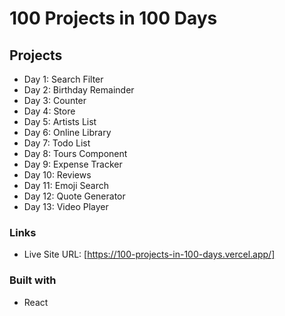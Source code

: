 # 100 Projects in 100 Days

## Projects
- Day 1: Search Filter
- Day 2: Birthday Remainder
- Day 3: Counter
- Day 4: Store
- Day 5: Artists List
- Day 6: Online Library
- Day 7: Todo List
- Day 8: Tours Component
- Day 9: Expense Tracker
- Day 10: Reviews
- Day 11: Emoji Search
- Day 12: Quote Generator
- Day 13: Video Player

### Links

- Live Site URL: [https://100-projects-in-100-days.vercel.app/]

### Built with

- React

